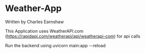 # Weather-App

Written by Charles Earnshaw

This Application uses WeatherAPI.com (https://rapidapi.com/weatherapi/api/weatherapi-com) for api calls

Run the backend using uvicorn main:app --reload
